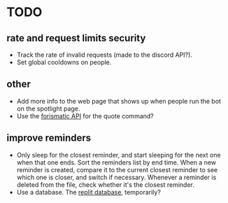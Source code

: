 # TODO

## rate and request limits security
* Track the rate of invalid requests (made to the discord API?).
* Set global cooldowns on people.

## other
* Add more info to the web page that shows up when people run the bot on the spotlight page.
* Use the [forismatic API](https://forismatic.com/en/api/) for the quote command?

## improve reminders
* Only sleep for the closest reminder, and start sleeping for the next one when that one ends. Sort the reminders list by end time. When a new reminder is created, compare it to the current closest reminder to see which one is closer, and switch if necessary. Whenever a reminder is deleted from the file, check whether it's the closest reminder.
* Use a database. The [replit database](https://docs.replit.com/misc/database), temporarily?
